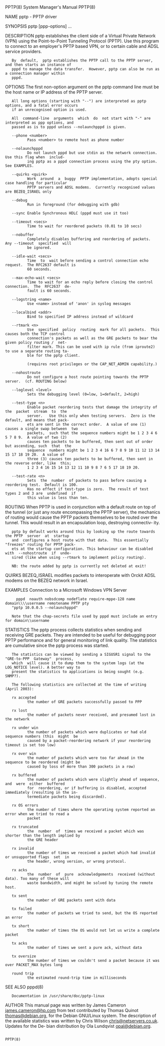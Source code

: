 PPTP(8)                                 System Manager's Manual                                PPTP(8)

NAME
       pptp - PPTP driver

SYNOPSIS
       pptp <pptp-server-IP> <pptp-options> [ppp-options] ...

DESCRIPTION
       pptp  establishes  the  client side of a Virtual Private Network (VPN) using the Point-to-Point
       Tunneling Protocol (PPTP).  Use this program to connect to an employer's PPTP based VPN, or  to
       certain cable and ADSL service providers.

       By  default,  pptp establishes the PPTP call to the PPTP server, and then starts an instance of
       pppd to manage the data transfer.  However, pptp can also be run as a connection manager within
       pppd.

OPTIONS
       The  first  non-option argument on the pptp command line must be the host name or IP address of
       the PPTP server.

       All long options (starting with "--") are interpreted as pptp options, and a fatal error occurs
       if an unrecognised option is used.

       All  command-line  arguments  which  do  not start with "-" are interpreted as ppp options, and
       passed as is to pppd unless --nolaunchpppd is given.

       --phone <number>
              Pass <number> to remote host as phone number

       --nolaunchpppd
              Do not launch pppd but use stdin as the network connection.  Use this flag when  includ‐
              ing pptp as a pppd connection process using the pty option.  See EXAMPLES.

       --quirks <quirk>
              Work  around  a  buggy  PPTP implementation, adopts special case handling for particular
              PPTP servers and ADSL modems.  Currently recognised values are BEZEQ_ISRAEL only

       --debug
              Run in foreground (for debugging with gdb)

       --sync Enable Synchronous HDLC (pppd must use it too)

       --timeout <secs>
              Time to wait for reordered packets (0.01 to 10 secs)

       --nobuffer
              Completely disables buffering and reordering of packets.  Any --timeout  specified  will
              be ignored.

       --idle-wait <secs>
              Time  to  wait before sending a control connection echo request.  The RFC2637 default is
              60 seconds.

       --max-echo-wait <secs>
              Time to wait for an echo reply before closing the control connection.  The  RFC2637  de‐
              fault is 60 seconds.

       --logstring <name>
              Use <name> instead of 'anon' in syslog messages

       --localbind <addr>
              Bind to specified IP address instead of wildcard

       --rtmark <n>
              Use  specified  policy  routing  mark for all packets.  This causes both the TCP control
              connection's packets as well as the GRE packets to bear the given policy routing /  net‐
              filter mark. This can be used with ip rule (from iproute2) to use a separate routing ta‐
              ble for the pptp client.

              (requires root privileges or the CAP_NET_ADMIN capability.)

       --nohostroute
              Do not configure a host route pointing towards the PPTP server.  (cf. ROUTING below)

       --loglevel <level>
              Sets the debugging level (0=low, 1=default, 2=high)

       --test-type <n>
              Enable packet reordering tests that damage the integrity of the  packet  stream  to  the
              server.   Use this only when testing servers.  Zero is the default, and means that pack‐
              ets are sent in the correct order.  A value of one (1) causes a single swap between  two
              packets,  such that the sequence numbers might be 1 2 3 4 6 5 7 8 9.  A value of two (2)
              causes ten packets to be buffered, then sent out of order but ascending, such  that  the
              sequence  numbers might be 1 2 3 4 16 6 7 8 9 10 11 12 13 14 15 17 18 19 20.  A value of
              three (3) causes ten packets to be buffered, then sent in the reverse order, like  this;
              1 2 3 4 16 15 14 13 12 11 10 9 8 7 6 5 17 18 19 20.

       --test-rate <n>
              Sets  the  number  of packets to pass before causing a reordering test.  Default is 100.
              Has no effect if test-type is zero.  The result of test types 2 and 3 are  undefined  if
              this value is less than ten.

ROUTING
       When  PPTP  is used in conjunction with a default route on top of the tunnel (or just any route
       encompassing the PPTP server), the mechanics of routing would cause the PPTP packets themselves
       to be routed over the tunnel. This would result in an encapsulation loop, destroying connectiv‐
       ity.

       pptp by default works around this by looking up the route towards the PPTP  server  at  startup
       and  configures a host route with that data.  This essentially "freezes" routing for PPTP pack‐
       ets at the startup configuration. This behaviour can be disabled with  --nohostroute  if  unde‐
       sired (like when using --rtmark to implement policy routing).

       NB: the route added by pptp is currently not deleted at exit!

QUIRKS
       BEZEQ_ISRAEL
              modifies packets to interoperate with Orckit ADSL modems on the BEZEQ network in Israel.

EXAMPLES
       Connection to a Microsoft Windows VPN Server

         pppd  noauth nobsdcomp nodeflate require-mppe-128 name domain\\\\username remotename PPTP pty
       "pptp 10.0.0.5 --nolaunchpppd"

       Note that the chap-secrets file used by pppd must include an entry for domain\\username

STATISTICS
       The pptp process collects statistics when sending and receiving GRE packets. They are  intended
       to  be  useful  for debugging poor PPTP performance and for general monitoring of link quality.
       The statistics are cumulative since the pptp process was started.

       The statistics can be viewed by sending a SIGUSR1 signal to the "GRE-to-PPP  Gateway"  process,
       which  will cause it to dump them to the system logs (at the LOG_NOTICE level). A better way to
       present the statistics to applications is being sought (e.g. SNMP?).

       The following statistics are collected at the time of writing (April 2003):

       rx accepted
              the number of GRE packets successfully passed to PPP

       rx lost
              the number of packets never received, and presumed lost in the network

       rx under win
              the number of packets which were duplicates or had old sequence numbers (this  might  be
              caused by a packet-reordering network if your reordering timeout is set too low)

       rx over win
              the number of packets which were too far ahead in the sequence to be reordered (might be
              caused by loss of more than 300 packets in a row)

       rx buffered
              the number of packets which were slightly ahead of sequence, and  were  either  buffered
              for  reordering, or if buffering is disabled, accepted immediately (resulting in the in‐
              termediate packets being discarded).

       rx OS errors
              the number of times where the operating system reported an error when we tried to read a
              packet

       rx truncated
              the  number  of  times we received a packet which was shorter than the length implied by
              the GRE header

       rx invalid
              the number of times we received a packet which had invalid or unsupported flags  set  in
              the header, wrong version, or wrong protocol.

       rx acks
              the  number  of  pure  acknowledgements  received (without data). Too many of these will
              waste bandwidth, and might be solved by tuning the remote host.

       tx sent
              the number of GRE packets sent with data

       tx failed
              the number of packets we tried to send, but the OS reported an error

       tx short
              the number of times the OS would not let us write a complete packet

       tx acks
              the number of times we sent a pure ack, without data

       tx oversize
              the number of times we couldn't send a packet because it was over PACKET_MAX bytes long

       round trip
              the estimated round-trip time in milliseconds

SEE ALSO
       pppd(8)

       Documentation in /usr/share/doc/pptp-linux

AUTHOR
       This manual page was written by James Cameron <james.cameron@hp.com> from text  contributed  by
       Thomas  Quinot  <thomas@debian.org>,  for  the Debian GNU/Linux system.  The description of the
       available statistics was written by Chris Wilson <chris@netservers.co.uk>. Updates for the  De‐
       bian distribution by Ola Lundqvist <opal@debian.org>.

                                                                                               PPTP(8)
